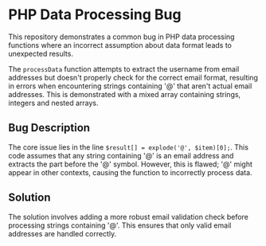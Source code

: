 # PHP Data Processing Bug

This repository demonstrates a common bug in PHP data processing functions where an incorrect assumption about data format leads to unexpected results.

The `processData` function attempts to extract the username from email addresses but doesn't properly check for the correct email format, resulting in errors when encountering strings containing '@' that aren't actual email addresses.  This is demonstrated with a mixed array containing strings, integers and nested arrays.

## Bug Description
The core issue lies in the line `$result[] = explode('@', $item)[0];`.  This code assumes that any string containing '@' is an email address and extracts the part before the '@' symbol.  However, this is flawed; '@' might appear in other contexts, causing the function to incorrectly process data.

## Solution
The solution involves adding a more robust email validation check before processing strings containing '@'.  This ensures that only valid email addresses are handled correctly.
